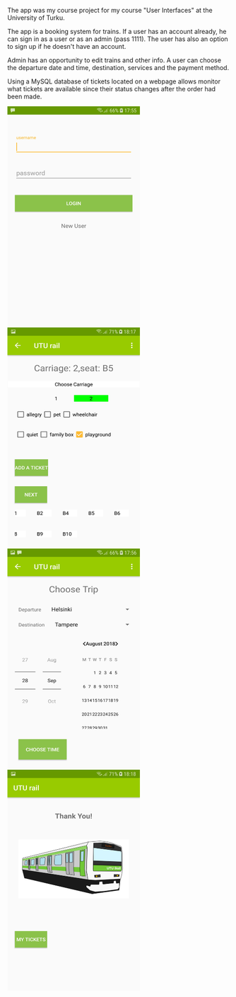 
The app was my course project for my course "User Interfaces" at the University of Turku.

The app is a booking system for trains. If a user has an account already, he can sign in as a user or as an admin (pass 1111). The user has also an option to sign up if he doesn't have an account.

Admin has an opportunity to edit trains and other info. A user can choose the departure date and time, destination, services and the payment method.

Using a MySQL database of tickets located on a webpage allows monitor what tickets are available since their status changes after the order had been made.  

<img src="https://github.com/lilja-listus/UTUtrail/blob/master/login.jpg" width="300" height="500" align="middle">
<img src="https://github.com/lilja-listus/UTUtrail/blob/master/seat_options.jpg" width="300" height="500"  align="middle">
<img src="https://github.com/lilja-listus/UTUtrail/blob/master/trip_options.jpg" width="300" height="500"  align="middle">
<img src="https://github.com/lilja-listus/UTUtrail/blob/master/last_page.jpg" width="300" height="500"  align="middle">
